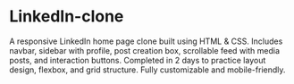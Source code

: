 # LinkedIn-clone
A responsive LinkedIn home page clone built using HTML &amp; CSS. Includes navbar, sidebar with profile, post creation box, scrollable feed with media posts, and interaction buttons. Completed in 2 days to practice layout design, flexbox, and grid structure. Fully customizable and mobile-friendly.
